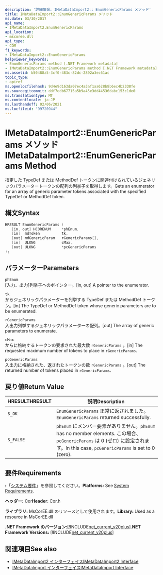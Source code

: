 ```yaml
---
description: '詳細情報: IMetaDataImport2:: EnumGenericParams メソッド'
title: IMetaDataImport2::EnumGenericParams メソッド
ms.date: 03/30/2017
api_name:
- IMetaDataImport2.EnumGenericParams
api_location:
- mscoree.dll
api_type:
- COM
f1_keywords:
- IMetaDataImport2::EnumGenericParams
helpviewer_keywords:
- EnumGenericParams method [.NET Framework metadata]
- IMetaDataImport2::EnumGenericParams method [.NET Framework metadata]
ms.assetid: b50488a5-3cf0-483c-82dc-2892a3ec61ac
topic_type:
- apiref
ms.openlocfilehash: 9d4e9d163da07ec4a3af1aa628b8b6ec4b2338fe
ms.sourcegitcommit: ddf7edb67715a5b9a45e3dd44536dabc153c1de0
ms.translationtype: MT
ms.contentlocale: ja-JP
ms.lasthandoff: 02/06/2021
ms.locfileid: "99720944"
---
```

# <a name="imetadataimport2enumgenericparams-method"></a><span data-ttu-id="be59a-103">IMetaDataImport2::EnumGenericParams メソッド</span><span class="sxs-lookup"><span data-stu-id="be59a-103">IMetaDataImport2::EnumGenericParams Method</span></span>

<span data-ttu-id="be59a-104">指定した TypeDef または MethodDef トークンに関連付けられているジェネリックパラメータートークンの配列の列挙子を取得します。</span><span class="sxs-lookup"><span data-stu-id="be59a-104">Gets an enumerator for an array of generic parameter tokens associated with the specified TypeDef or MethodDef token.</span></span>  
  
## <a name="syntax"></a><span data-ttu-id="be59a-105">構文</span><span class="sxs-lookup"><span data-stu-id="be59a-105">Syntax</span></span>  
  
```cpp
HRESULT EnumGenericParams (  
   [in, out] HCORENUM     *phEnum,
   [in]  mdToken          tk,  
   [out] mdGenericParam   rGenericParams[],
   [in]  ULONG            cMax,
   [out] ULONG            *pcGenericParams  
);  
```  
  
## <a name="parameters"></a><span data-ttu-id="be59a-106">パラメーター</span><span class="sxs-lookup"><span data-stu-id="be59a-106">Parameters</span></span>  

 `phEnum`  
 <span data-ttu-id="be59a-107">[入力、出力]列挙子へのポインター。</span><span class="sxs-lookup"><span data-stu-id="be59a-107">[in, out] A pointer to the enumerator.</span></span>  
  
 `tk`  
 <span data-ttu-id="be59a-108">からジェネリックパラメーターを列挙する TypeDef または MethodDef トークン。</span><span class="sxs-lookup"><span data-stu-id="be59a-108">[in] The TypeDef or MethodDef token whose generic parameters are to be enumerated.</span></span>  
  
 `rGenericParams`  
 <span data-ttu-id="be59a-109">入出力列挙するジェネリックパラメーターの配列。</span><span class="sxs-lookup"><span data-stu-id="be59a-109">[out] The array of generic parameters to enumerate.</span></span>  
  
 `cMax`  
 <span data-ttu-id="be59a-110">からに格納するトークンの要求された最大数 `rGenericParams` 。</span><span class="sxs-lookup"><span data-stu-id="be59a-110">[in] The requested maximum number of tokens to place in `rGenericParams`.</span></span>  
  
 `pcGenericParams`  
 <span data-ttu-id="be59a-111">入出力に格納された、返されたトークンの数 `rGenericParams` 。</span><span class="sxs-lookup"><span data-stu-id="be59a-111">[out] The returned number of tokens placed in `rGenericParams`.</span></span>  
  
## <a name="return-value"></a><span data-ttu-id="be59a-112">戻り値</span><span class="sxs-lookup"><span data-stu-id="be59a-112">Return Value</span></span>  
  
|<span data-ttu-id="be59a-113">HRESULT</span><span class="sxs-lookup"><span data-stu-id="be59a-113">HRESULT</span></span>|<span data-ttu-id="be59a-114">説明</span><span class="sxs-lookup"><span data-stu-id="be59a-114">Description</span></span>|  
|-------------|-----------------|  
|`S_OK`|<span data-ttu-id="be59a-115">`EnumGenericParams` 正常に返されました。</span><span class="sxs-lookup"><span data-stu-id="be59a-115">`EnumGenericParams` returned successfully.</span></span>|  
|`S_FALSE`|<span data-ttu-id="be59a-116">`phEnum` にメンバー要素がありません。</span><span class="sxs-lookup"><span data-stu-id="be59a-116">`phEnum` has no member elements.</span></span> <span data-ttu-id="be59a-117">この場合、 `pcGenericParams` は 0 (ゼロ) に設定されます。</span><span class="sxs-lookup"><span data-stu-id="be59a-117">In this case, `pcGenericParams` is set to 0 (zero).</span></span>|  
  
## <a name="requirements"></a><span data-ttu-id="be59a-118">要件</span><span class="sxs-lookup"><span data-stu-id="be59a-118">Requirements</span></span>  

 <span data-ttu-id="be59a-119">**:**「[システム要件](../../get-started/system-requirements.md)」を参照してください。</span><span class="sxs-lookup"><span data-stu-id="be59a-119">**Platforms:** See [System Requirements](../../get-started/system-requirements.md).</span></span>  
  
 <span data-ttu-id="be59a-120">**ヘッダー:** Cor</span><span class="sxs-lookup"><span data-stu-id="be59a-120">**Header:** Cor.h</span></span>  
  
 <span data-ttu-id="be59a-121">**ライブラリ:** MsCorEE.dll のリソースとして使用されます。</span><span class="sxs-lookup"><span data-stu-id="be59a-121">**Library:** Used as a resource in MsCorEE.dll</span></span>  
  
 <span data-ttu-id="be59a-122">**.NET Framework のバージョン:**[!INCLUDE[net_current_v20plus](../../../../includes/net-current-v20plus-md.md)]</span><span class="sxs-lookup"><span data-stu-id="be59a-122">**.NET Framework Versions:** [!INCLUDE[net_current_v20plus](../../../../includes/net-current-v20plus-md.md)]</span></span>  
  
## <a name="see-also"></a><span data-ttu-id="be59a-123">関連項目</span><span class="sxs-lookup"><span data-stu-id="be59a-123">See also</span></span>

- [<span data-ttu-id="be59a-124">IMetaDataImport2 インターフェイス</span><span class="sxs-lookup"><span data-stu-id="be59a-124">IMetaDataImport2 Interface</span></span>](imetadataimport2-interface.md)
- [<span data-ttu-id="be59a-125">IMetaDataImport インターフェイス</span><span class="sxs-lookup"><span data-stu-id="be59a-125">IMetaDataImport Interface</span></span>](imetadataimport-interface.md)
